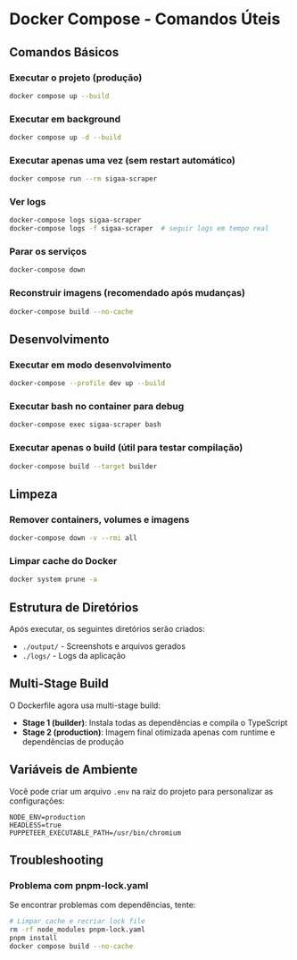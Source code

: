 # Docker Compose - Comandos Úteis

## Comandos Básicos

### Executar o projeto (produção)
```bash
docker compose up --build
```

### Executar em background
```bash
docker compose up -d --build
```

### Executar apenas uma vez (sem restart automático)
```bash
docker compose run --rm sigaa-scraper
```

### Ver logs
```bash
docker-compose logs sigaa-scraper
docker-compose logs -f sigaa-scraper  # seguir logs em tempo real
```

### Parar os serviços
```bash
docker-compose down
```

### Reconstruir imagens (recomendado após mudanças)
```bash
docker-compose build --no-cache
```

## Desenvolvimento

### Executar em modo desenvolvimento
```bash
docker-compose --profile dev up --build
```

### Executar bash no container para debug
```bash
docker-compose exec sigaa-scraper bash
```

### Executar apenas o build (útil para testar compilação)
```bash
docker-compose build --target builder
```

## Limpeza

### Remover containers, volumes e imagens
```bash
docker-compose down -v --rmi all
```

### Limpar cache do Docker
```bash
docker system prune -a
```

## Estrutura de Diretórios

Após executar, os seguintes diretórios serão criados:
- `./output/` - Screenshots e arquivos gerados
- `./logs/` - Logs da aplicação

## Multi-Stage Build

O Dockerfile agora usa multi-stage build:
- **Stage 1 (builder)**: Instala todas as dependências e compila o TypeScript
- **Stage 2 (production)**: Imagem final otimizada apenas com runtime e dependências de produção

## Variáveis de Ambiente

Você pode criar um arquivo `.env` na raiz do projeto para personalizar as configurações:

```env
NODE_ENV=production
HEADLESS=true
PUPPETEER_EXECUTABLE_PATH=/usr/bin/chromium
```

## Troubleshooting

### Problema com pnpm-lock.yaml
Se encontrar problemas com dependências, tente:
```bash
# Limpar cache e recriar lock file
rm -rf node_modules pnpm-lock.yaml
pnpm install
docker compose build --no-cache
```